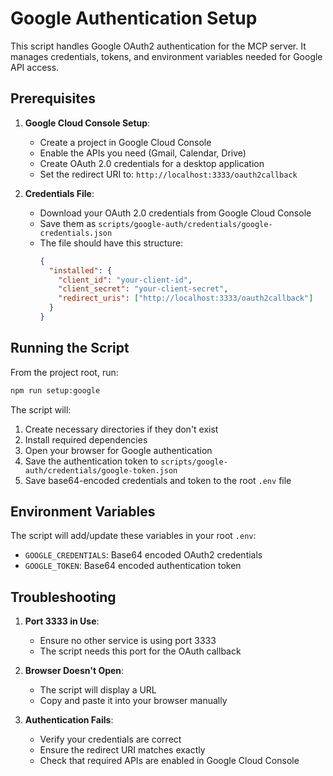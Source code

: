 # Google Authentication Setup

This script handles Google OAuth2 authentication for the MCP server. It manages credentials, tokens, and environment variables needed for Google API access.

## Prerequisites

1. **Google Cloud Console Setup**:

   - Create a project in Google Cloud Console
   - Enable the APIs you need (Gmail, Calendar, Drive)
   - Create OAuth 2.0 credentials for a desktop application
   - Set the redirect URI to: `http://localhost:3333/oauth2callback`

2. **Credentials File**:
   - Download your OAuth 2.0 credentials from Google Cloud Console
   - Save them as `scripts/google-auth/credentials/google-credentials.json`
   - The file should have this structure:
     ```json
     {
       "installed": {
         "client_id": "your-client-id",
         "client_secret": "your-client-secret",
         "redirect_uris": ["http://localhost:3333/oauth2callback"]
       }
     }
     ```

## Running the Script

From the project root, run:

```bash
npm run setup:google
```

The script will:

1. Create necessary directories if they don't exist
2. Install required dependencies
3. Open your browser for Google authentication
4. Save the authentication token to `scripts/google-auth/credentials/google-token.json`
5. Save base64-encoded credentials and token to the root `.env` file

## Environment Variables

The script will add/update these variables in your root `.env`:

- `GOOGLE_CREDENTIALS`: Base64 encoded OAuth2 credentials
- `GOOGLE_TOKEN`: Base64 encoded authentication token

## Troubleshooting

1. **Port 3333 in Use**:

   - Ensure no other service is using port 3333
   - The script needs this port for the OAuth callback

2. **Browser Doesn't Open**:

   - The script will display a URL
   - Copy and paste it into your browser manually

3. **Authentication Fails**:
   - Verify your credentials are correct
   - Ensure the redirect URI matches exactly
   - Check that required APIs are enabled in Google Cloud Console
